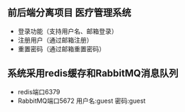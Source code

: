 ## 前后端分离项目  医疗管理系统
* 登录功能（支持用户名、邮箱登录）
* 注册用户（通过邮箱注册）
* 重置密码（通过邮箱重置密码）

## 系统采用redis缓存和RabbitMQ消息队列
* redis端口6379
* RabbitMQ端口5672 用户名:guest 密码:guest

